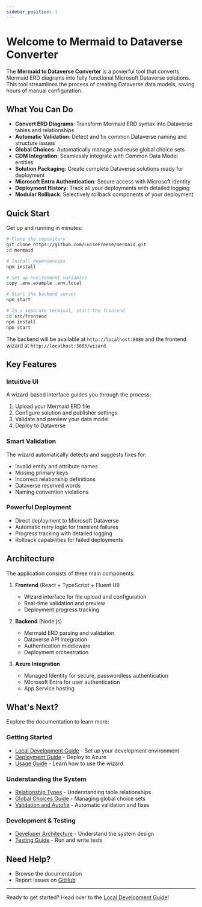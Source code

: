 ```yaml
---
sidebar_position: 1
---
```


# Welcome to Mermaid to Dataverse Converter

The **Mermaid to Dataverse Converter** is a powerful tool that converts Mermaid ERD diagrams into fully functional Microsoft Dataverse solutions. This tool streamlines the process of creating Dataverse data models, saving hours of manual configuration.

## What You Can Do

- **Convert ERD Diagrams**: Transform Mermaid ERD syntax into Dataverse tables and relationships
- **Automatic Validation**: Detect and fix common Dataverse naming and structure issues
- **Global Choices**: Automatically manage and reuse global choice sets
- **CDM Integration**: Seamlessly integrate with Common Data Model entities
- **Solution Packaging**: Create complete Dataverse solutions ready for deployment
- **Microsoft Entra Authentication**: Secure access with Microsoft identity
- **Deployment History**: Track all your deployments with detailed logging
- **Modular Rollback**: Selectively rollback components of your deployment

## Quick Start

Get up and running in minutes:

```bash
# Clone the repository
git clone https://github.com/LuiseFreese/mermaid.git
cd mermaid

# Install dependencies
npm install

# Set up environment variables
copy .env.example .env.local

# Start the backend server
npm start

# In a separate terminal, start the frontend
cd src/frontend
npm install
npm start
```

The backend will be available at `http://localhost:8080` and the frontend wizard at `http://localhost:3003/wizard`.

## Key Features

### Intuitive UI
A wizard-based interface guides you through the process:
1. Upload your Mermaid ERD file
2. Configure solution and publisher settings
3. Validate and preview your data model
4. Deploy to Dataverse

### Smart Validation
The wizard automatically detects and suggests fixes for:
- Invalid entity and attribute names
- Missing primary keys
- Incorrect relationship definitions
- Dataverse reserved words
- Naming convention violations

### Powerful Deployment
- Direct deployment to Microsoft Dataverse
- Automatic retry logic for transient failures
- Progress tracking with detailed logging
- Rollback capabilities for failed deployments

## Architecture

The application consists of three main components:

1. **Frontend** (React + TypeScript + Fluent UI)
   - Wizard interface for file upload and configuration
   - Real-time validation and preview
   - Deployment progress tracking

2. **Backend** (Node.js)
   - Mermaid ERD parsing and validation
   - Dataverse API integration
   - Authentication middleware
   - Deployment orchestration

3. **Azure Integration**
   - Managed Identity for secure, passwordless authentication
   - MIcrosoft Entra for user authentication
   - App Service hosting

## What's Next?

Explore the documentation to learn more:

### Getting Started
- [Local Development Guide](./LOCAL-DEVELOPMENT.md) - Set up your development environment
- [Deployment Guide](./DEPLOYMENT.md) - Deploy to Azure
- [Usage Guide](./USAGE-GUIDE.md) - Learn how to use the wizard

### Understanding the System
- [Relationship Types](./RELATIONSHIP_TYPES.md) - Understanding table relationships
- [Global Choices Guide](./GLOBAL-CHOICES-GUIDE.md) - Managing global choice sets
- [Validation and Autofix](./VALIDATION-AND-AUTOFIX.md) - Automatic validation and fixes

### Development & Testing
- [Developer Architecture](./DEVELOPER_ARCHITECTURE.md) - Understand the system design
- [Testing Guide](./TESTING.md) - Run and write tests

## Need Help?

- Browse the documentation
- Report issues on [GitHub](https://github.com/LuiseFreese/mermaid/issues)

---

Ready to get started? Head over to the [Local Development Guide](./LOCAL-DEVELOPMENT.md)!
